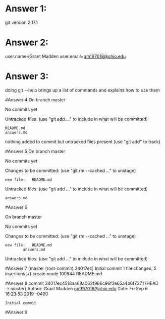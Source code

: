 # Answer 1:
git version 2.17.1

# Answer 2: 	
user.name=Grant Madden
user.email=gm197018@ohio.edu

# Answer 3:
doing git --help brings up a list of commands and explains how to use them

#Answer 4
On branch master

No commits yet

Untracked files:
  (use "git add <file>..." to include in what will be committed)

	README.md
	answers.md

nothing added to commit but untracked files present (use "git add" to track)

#Answer 5
On branch master

No commits yet

Changes to be committed:
  (use "git rm --cached <file>..." to unstage)

	new file:   README.md

Untracked files:
  (use "git add <file>..." to include in what will be committed)

	answers.md

#Answer 6

On branch master

No commits yet

Changes to be committed:
  (use "git rm --cached <file>..." to unstage)

	new file:   README.md
		    answers.md

Untracked files:
  (use "git add <file>..." to include in what will be committed)

	
#Answer 7
[master (root-commit) 34017ec] Initial commit
 1 file changed, 5 insertions(+)
 create mode 100644 README.md

#Answer 8
commit 34017ec4518aa68a062f966c96f3e65a4b6f7371 (HEAD -> master)
Author: Grant Madden <gm197018@ohio.edu>
Date:   Fri Sep 6 16:23:53 2019 -0400

    Initial commit

#Answer 9


